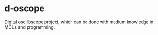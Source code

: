 # d-oscope
Digital oscilloscope project, which can be done with medium knowledge in MCUs and programming.
